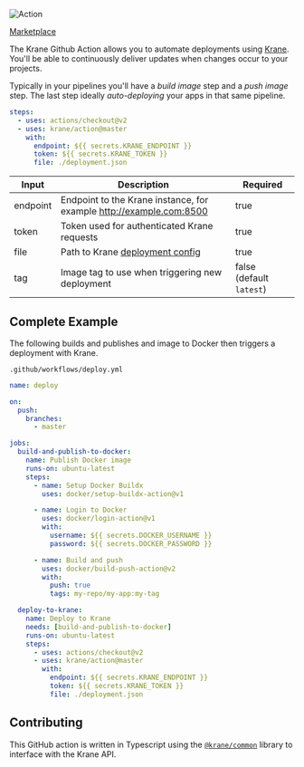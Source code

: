 ![Action](https://user-images.githubusercontent.com/21694364/103450363-49f2ae80-4c83-11eb-82a9-7fcbb8a2f4d0.png)

[Marketplace](https://github.com/marketplace/actions/krane)

The Krane Github Action allows you to automate deployments using [Krane](https://krane.sh). You'll be able to continuously deliver updates when changes occur to your projects.

Typically in your pipelines you'll have a _build image_ step and a _push image_ step. The last step ideally _auto-deploying_ your apps in that same pipeline.

```yml
steps:
  - uses: actions/checkout@v2
  - uses: krane/action@master
    with:
      endpoint: ${{ secrets.KRANE_ENDPOINT }}
      token: ${{ secrets.KRANE_TOKEN }}
      file: ./deployment.json
```

| Input    | Description                                                                             | Required                 |
| -------- | --------------------------------------------------------------------------------------- | ------------------------ |
| endpoint | Endpoint to the Krane instance, for example http://example.com:8500                     | true                     |
| token    | Token used for authenticated Krane requests                                             | true                     |
| file     | Path to Krane [deployment config](https://www.krane.sh/#/docs/deployment)               | true                     |
| tag      | Image tag to use when triggering new deployment                                         | false (default `latest`) |

## Complete Example

The following builds and publishes and image to Docker then triggers a deployment with Krane.

`.github/workflows/deploy.yml`

```yml
name: deploy

on:
  push:
    branches:
      - master

jobs:
  build-and-publish-to-docker:
    name: Publish Docker image
    runs-on: ubuntu-latest
    steps:
      - name: Setup Docker Buildx
        uses: docker/setup-buildx-action@v1

      - name: Login to Docker
        uses: docker/login-action@v1
        with:
          username: ${{ secrets.DOCKER_USERNAME }}
          password: ${{ secrets.DOCKER_PASSWORD }}

      - name: Build and push
        uses: docker/build-push-action@v2
        with:
          push: true
          tags: my-repo/my-app:my-tag

  deploy-to-krane:
    name: Deploy to Krane
    needs: [build-and-publish-to-docker]
    runs-on: ubuntu-latest
    steps:
      - uses: actions/checkout@v2
      - uses: krane/action@master
        with:
          endpoint: ${{ secrets.KRANE_ENDPOINT }}
          token: ${{ secrets.KRANE_TOKEN }}
          file: ./deployment.json
```

## Contributing

This GitHub action is written in Typescript using the [`@krane/common`](https://github.com/krane/common) library to interface with the Krane API.
